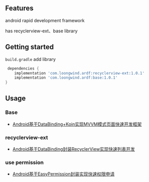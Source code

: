 

## Features

android rapid development framework

has recyclerview-ext、base library

## Getting started
`build.gradle` add library
```groovy
 dependencies {
    implementation 'com.loongwind.ardf:recyclerview-ext:1.0.1'
    implementation 'com.loongwind.ardf:base:1.0.1'
}
```

## Usage

### Base
- [Android基于DataBinding+Koin实现MVVM模式页面快速开发框架](https://juejin.cn/post/7123901762573959175)

### recyclerview-ext

- [Android基于DataBinding封装RecyclerView实现快速列表开发](https://juejin.cn/post/7119129384727871496)

### use permission
- [Android基于EasyPermission封装实现快速权限申请](https://juejin.cn/post/7126062754363867173)
